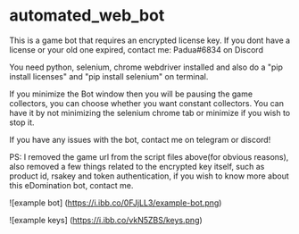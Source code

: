 # automated_web_bot
This is a game bot that requires an encrypted license key. 
 If you dont have a license or your old one expired, contact me: Padua#6834 on Discord

You need python, selenium, chrome webdriver installed and also do a "pip install licenses" and "pip install selenium" on terminal.

If you minimize the Bot window then you will be pausing the game collectors, 
you can choose whether you want constant collectors. You can have it by not minimizing the selenium chrome tab
or minimize if you wish to stop it.

If you have any issues with the bot, contact me on telegram or discord!

PS: I removed the game url from the script files above(for obvious reasons), also removed a few things related to the encrypted key itself, such as product id, rsakey and token authentication, if you wish to know more about this eDomination bot, contact me.


![example bot] (https://i.ibb.co/0FJjLL3/example-bot.png)

![example keys] (https://i.ibb.co/vkN5ZBS/keys.png)
